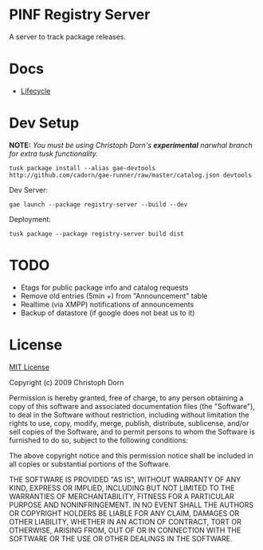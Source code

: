 PINF Registry Server
====================

A server to track package releases.

Docs
====

  * [Lifecycle](http://github.com/cadorn/pinf/blob/master/docs/Lifecycle.md)


Dev Setup
=========

**NOTE:** *You must be using Christoph Dorn's **experimental** narwhal branch for extra tusk functionality.*

    tusk package install --alias gae-devtools http://github.com/cadorn/gae-runner/raw/master/catalog.json devtools

Dev Server:

    gae launch --package registry-server --build --dev

Deployment:

    tusk package --package registry-server build dist


TODO
====

  * Etags for public package info and catalog requests
  * Remove old entries (5min +) from "Announcement" table
  * Realtime (via XMPP) notifications of announcements
  * Backup of datastore (if google does not beat us to it)
  


License
=======

[MIT License](http://www.opensource.org/licenses/mit-license.php)

Copyright (c) 2009 Christoph Dorn

Permission is hereby granted, free of charge, to any person obtaining a copy
of this software and associated documentation files (the "Software"), to deal
in the Software without restriction, including without limitation the rights
to use, copy, modify, merge, publish, distribute, sublicense, and/or sell
copies of the Software, and to permit persons to whom the Software is
furnished to do so, subject to the following conditions:

The above copyright notice and this permission notice shall be included in
all copies or substantial portions of the Software.

THE SOFTWARE IS PROVIDED "AS IS", WITHOUT WARRANTY OF ANY KIND, EXPRESS OR
IMPLIED, INCLUDING BUT NOT LIMITED TO THE WARRANTIES OF MERCHANTABILITY,
FITNESS FOR A PARTICULAR PURPOSE AND NONINFRINGEMENT. IN NO EVENT SHALL THE
AUTHORS OR COPYRIGHT HOLDERS BE LIABLE FOR ANY CLAIM, DAMAGES OR OTHER
LIABILITY, WHETHER IN AN ACTION OF CONTRACT, TORT OR OTHERWISE, ARISING FROM,
OUT OF OR IN CONNECTION WITH THE SOFTWARE OR THE USE OR OTHER DEALINGS IN
THE SOFTWARE.
